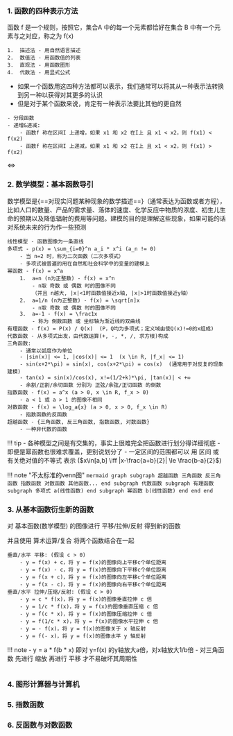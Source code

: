 

### 1.	函数的四种表示方法 ###

函数 f 是一个规则，按照它，集合A 中的每一个元素都恰好在集合 B 中有一个元素与之对应，称之为 f(x)

```title="函数表示方法"
1.	描述法 - 用自然语言描述
2.	数值法 - 用函数值的列表
3.	直观法 - 用函数图形
4.	代数法 - 用显式公式
```

- 如果一个函数用这四种方法都可以表示，我们通常可以将其从一种表示法转换到另一种以获得对其更多的认识
- 但是对于某个函数来说，肯定有一种表示法要比其他的更自然

```title=""
- 分段函数
- 递增&递减:
	- 函数f 称在区间I 上递增，如果 x1 和 x2 在I上 且 x1 < x2，则 f(x1) < f(x2)
	- 函数f 称在区间I 上递减，如果 x1 和 x2 在I上 且 x1 < x2，则 f(x1) > f(x2)
```

$\iff$

### 2.	数学模型：基本函数导引 ###

数学模型是{==对现实问题某种现象的数学描述==}（通常表达为函数或者方程），比如人口的数量、产品的需求量、落体的速度、化学反应中物质的浓度、初生儿生命的预期以及降低辐射的费用等问题。建模的目的是理解这些现象，如果可能的话对系统未来的行为作一些预测

```title="数学模型"
线性模型 - 函数图像为一条直线
多项式 - p(x) = \sum_{i=0}^n a_i * x^i (a_n != 0)
	- 当 n=2 时，称为二次函数（二次多项式）
	- 多项式被普遍的用在自然和社会科学中的变量的建模上
幂函数 - f(x) = x^a
	1.	a=n (n为正整数) - f(x) = x^n
		- n取 奇数 或 偶数 时的图像不同 
		（并且 n越大, |x|<1时函数值接近x轴, |x|>1时函数值接近y轴）
	2.	a=1/n (n为正整数) - f(x) = \sqrt[n]x
		- n取 奇数 或 偶数 时的图像不同
	3.	a=-1 - f(x) = \frac1x
		- 称为 倒数函数 或 坐标轴为渐近线的双曲线
有理函数 - f(x) = P(x) / Q(x)  (P，Q均为多项式；定义域由使Q(x)!=0的x组成)
代数函数 - 从多项式出发，由代数运算(+, -, *, /, 求方根)构成
三角函数:
	- 通常以弧度作为单位
	- |sin(x)| <= 1, |cos(x)| <= 1  (x \in R, |f_x| <= 1)
	- sin(x+2*\pi) = sin(x), cos(x+2*\pi) = cos(x)  (通常用于对反复的现象建模)
	- tan(x) = sin(x)/cos(x), x!=(1/2+k)*\pi, |tan(x)| < +∞
	- 余割/正割/余切函数 分别为 正弦/余弦/正切函数 的倒数
指数函数 - f(x) = a^x (a > 0, x \in R, f_x > 0)
	- a < 1 或 a > 1 的图像不相同
对数函数 - f(x) = \log_a{x} (a > 0, x > 0, f_x \in R)
	- 指数函数的反函数
超越函数 - {三角函数, 反三角函数, 指数函数, 对数函数}
	- 一种非代数的函数
```

!!! tip
	- 各种模型之间是有交集的，事实上很难完全把函数进行划分得详细彻底
	- 即便是幂函数也很难求覆盖，更别说划分了
	- 一定区间的范围都可以 用 区间 或 有关绝对值的不等式 表示
		($x\in[a,b] \iff |x-\frac{a+b}{2}| \le \frac{b-a}{2}$)

!!! note "不太标准的venn图"
	```mermaid
	graph
	subgraph 超越函数
		三角函数
		反三角函数
		指数函数
		对数函数
		其他函数...
	end
	subgraph 代数函数
		subgraph 有理函数
			subgraph 多项式
				a(线性函数)
			end
			subgraph 幂函数
				b(线性函数)
			end
		end
	end
	```

### 3.	从基本函数衍生新的函数 ###

对 基本函数(数学模型) 的图像进行 平移/拉伸/反射 得到新的函数

并且使用 算术运算/复合 将两个函数结合在一起

```title="函数变换"
垂直/水平 平移: (假设 c > 0)
	- y = f(x) + c，将 y = f(x)的图像向上平移c个单位距离
	- y = f(x) - c，将 y = f(x)的图像向下平移c个单位距离
	- y = f(x + c)，将 y = f(x)的图像向左平移c个单位距离
	- y = f(x - c)，将 y = f(x)的图像向右平移c个单位距离
垂直/水平 拉伸/压缩/反射: (假设 c > 0)
	- y = c * f(x)，将 y = f(x)的图像垂直拉伸 c 倍
	- y = 1/c * f(x)，将 y = f(x)的图像垂直压缩 c 倍
	- y = f(c * x)，将 y = f(x)的图像压缩拉伸 c 倍
	- y = f(1/c * x)，将 y = f(x)的图像水平拉伸 c 倍
	- y = - f(x)，将 y = f(x)的图像关于 x 轴反射
	- y = f(- x)，将 y = f(x)的图像水平 y 轴反射
```

!!! note
	- y = a * f(b * x) 即对 y=f(x) 的y轴放大a倍，对x轴放大1/b倍
	- 对三角函数 先进行 缩放 再进行 平移 才不易破坏其周期性

```title="组合函数"

```

### 4.	图形计算器与计算机 ###


### 5.	指数函数 ###


### 6.	反函数与对数函数 ###

